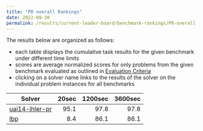 ```yaml
---
title: "PR overall Rankings"
date: 2022-09-30
permalink: /results/current-leader-board/benchmark-rankings/PR-overall-rankings
---
```




The results below are organized as follows:
- each table displays the cumulative task results for the given benchmark under different time limits
- scores are average normalized scores for only problems from the given benchmark evaluated as outlined in [Evaluation Criteria](https://uaicompetition.github.io/uci-2022/results/evaluation-criteria/)
- clicking on a solver name links to the results of the solver on the individual problem instances for all benchmarks


|                           Solver                            | 20sec | 1200sec | 3600sec |
| ----------------------------------------------------------- | ----: | ------: | ------: |
| [uai14-ihler-pr](../solver-scores/uai14-ihler-pr-scores.md) |  95.1 |    97.8 |    97.8 |
| [lbp](../solver-scores/lbp-scores.md)                       |   8.4 |    86.1 |    86.1 |

